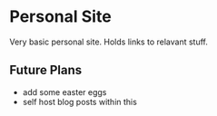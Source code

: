 # Personal Site

Very basic personal site. Holds links to relavant stuff.

## Future Plans

- add some easter eggs
- self host blog posts within this
